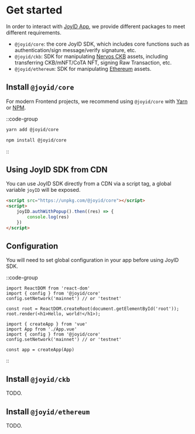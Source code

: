 # Get started

In order to interact with [JoyID App](https://app.joyid.dev), we provide different packages to meet different requirements.

* `@joyid/core`: the core JoyID SDK, which includes core functions such as authentication/sign message/verify signature, etc.
* `@joyid/ckb`: SDK for manipulating [Nervos CKB](https://www.nervos.org/) assets, including transferring CKB/mNFT/CoTA NFT, signing Raw Transaction, etc.
* `@joyid/ethereum`: SDK for manipulating [Ethereum](https://ethereum.org/) assets.

## Install `@joyid/core`

For modern Frontend projects, we recommend using `@joyid/core` with [Yarn](https://yarnpkg.com/) or [NPM](https://www.npmjs.com/).

::code-group

  ```bash [Yarn]
  yarn add @joyid/core
  ```

  ```bash [NPM]
  npm install @joyid/core
  ```

::

## Using JoyID SDK from CDN

You can use JoyID SDK directly from a CDN via a script tag, a global variable `joyID` will be exposed.

```html
<script src="https://unpkg.com/@joyid/core"></script>
<script>
    joyID.authWithPopup().then((res) => {
        console.log(res)
    })
</script>

```

## Configuration

You will need to set global configuration in your app before using JoyID SDK.

::code-group

  ```js{2,3} [React App]
import ReactDOM from 'react-dom'
import { config } from '@joyid/core'
config.setNetwork('mainnet') // or 'testnet'

const root = ReactDOM.createRoot(document.getElementById('root'));
root.render(<h1>Hello, world!</h1>);
  ```

  ```js{3,4} [Vue App]
import { createApp } from 'vue'
import App from './App.vue'
import { config } from '@joyid/core'
config.setNetwork('mainnet') // or 'testnet'

const app = createApp(App)
  ```

::

## Install `@joyid/ckb`

TODO.

## Install `@joyid/ethereum`

TODO.
